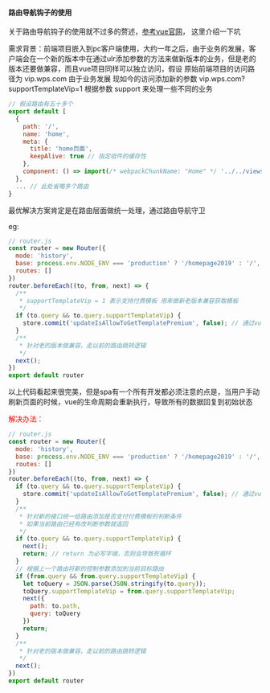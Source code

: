 #### 路由导航钩子的使用

关于路由导航钩子的使用就不过多的赘述，[参考vue官网](https://router.vuejs.org/zh/guide/advanced/navigation-guards.html)， 这里介绍一下坑

需求背景：前端项目嵌入到pc客户端使用，大约一年之后，由于业务的发展，客户端会在一个新的版本中在通过ulr添加参数的方法来做新版本的业务，但是老的版本还要做兼容，而且vue项目同样可以独立访问，假设 原始前端项目的访问路径为  vip.wps.com  由于业务发展 现如今的访问添加新的参数  vip.wps.com?supportTemplateVip=1
根据参数 support 来处理一些不同的业务

```js
// 假设路由有五十多个
export default [
  {
    path: '/',
    name: 'home',
    meta: {
      title: 'home页面',
      keepAlive: true // 指定组件的缓存性
    },
    component: () => import(/* webpackChunkName: "Home" */ '../../views/Home.vue'),
  },
  ... // 此处省略多个路由
}
```

最优解决方案肯定是在路由层面做统一处理，通过路由导航守卫

eg: 
```js
// router.js
const router = new Router({
  mode: 'history',
  base: process.env.NODE_ENV === 'production' ? '/homepage2019' : '/',
  routes: []
})
router.beforeEach((to, from, next) => {
  /**
   * supportTemplateVip = 1 表示支持付费模板 用来做新老版本兼容获取模板
   */
  if (to.query && to.query.supportTemplateVip) {
    store.commit('updateIsAllowToGetTemplatePremium', false); // 通过vuex保存状态来控制全局业务逻辑
  }
  /**
   * 针对老的版本做兼容，走以前的路由跳转逻辑
   */
  next();
})
export default router
```
以上代码看起来很完美，但是spa有一个所有开发都必须注意的点是，当用户手动刷新页面的时候，vue的生命周期会重新执行，导致所有的数据回复到初始状态

<font color=red>解决办法：</font>
```js
// router.js
const router = new Router({
  mode: 'history',
  base: process.env.NODE_ENV === 'production' ? '/homepage2019' : '/',
  routes: []
})
router.beforeEach((to, from, next) => {
  if (to.query && to.query.supportTemplateVip) {
    store.commit('updateIsAllowToGetTemplatePremium', false); // 通过vuex保存状态来控制全局业务逻辑
  }
  /**
   * 针对新的接口统一给路由添加是否支付付费模板的判断条件
   * 如果当前路由已经有改判断参数就返回
   */
  if (to.query && to.query.supportTemplateVip) {
    next();
    return; // return 为必写字端，否则会导致死循环
  }
  // 根据上一个路由将新的控制参数添加到当前目标路由
  if (from.query && from.query.supportTemplateVip) {
    let toQuery = JSON.parse(JSON.stringify(to.query));
    toQuery.supportTemplateVip = from.query.supportTemplateVip;
    next({
      path: to.path,
      query: toQuery
    })
    return;
  }
  /**
   * 针对老的版本做兼容，走以前的路由跳转逻辑
   */
  next();
})
export default router
```
